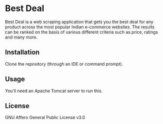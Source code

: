 # Best Deal
Best Deal is a web scraping application that gets you the best deal for any product across the most popular Indian e-commerce websites. The results can be ranked on the basis of various different criteria such as price, ratings and many more. 

## Installation
Clone the repository (through an IDE or command prompt). 

## Usage
You'll need an Apache Tomcat server to run this.

## License
GNU Affero General Public License v3.0
